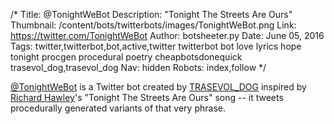 /*
Title: @TonightWeBot
Description: "Tonight The Streets Are Ours"
Thumbnail: /content/bots/twitterbots/images/TonightWeBot.png
Link: https://twitter.com/TonightWeBot
Author: botsheeter.py
Date: June 05, 2016
Tags: twitter,twitterbot,bot,active,twitter twitterbot bot love lyrics hope tonight procgen procedural poetry cheapbotsdonequick trasevol_dog,trasevol_dog
Nav: hidden
Robots: index,follow
*/

[@TonightWeBot](https://twitter.com/TonightWeBot) is a Twitter bot created by [TRASEVOL_DOG](https://twitter.com/TRASEVOL_DOG) inspired by [Richard Hawley](https://en.wikipedia.org/wiki/Richard_Hawley)'s "Tonight The Streets Are Ours" song -- it tweets procedurally generated variants of that very phrase.
